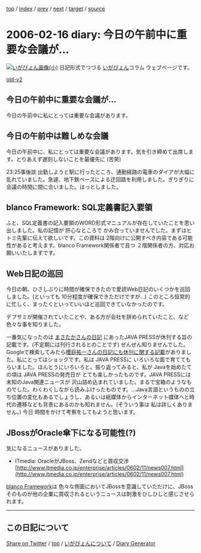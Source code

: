 [top](../index.html) 
 / [index](index.html) 
 / [prev](ig060215.html) 
 / [next](ig060219.html) 
 / [target](https://igapyon.github.io/diary/2006/ig060216.html) 
 / [source](https://github.com/igapyon/diary/blob/gh-pages/2006/ig060216.html.src.md) 

2006-02-16 diary: 今日の午前中に重要な会議が…
=====================================================================================================
[![いがぴょん画像(小)](https://igapyon.github.io/diary/images/iga200306s.jpg "いがぴょん")](https://igapyon.github.io/diary/memo/memoigapyon.html) 日記形式でつづる [いがぴょん](https://igapyon.github.io/diary/memo/memoigapyon.html)コラム ウェブページです。

[old-v2](ig060216-orig.html)

## 今日の午前中に重要な会議が…

今日の午前中に私にとっては重要な会議があります。


## 今日の午前中は難しめな会議

今日の午前中に、私にとっては重要な会議があります。気を引き締めて出席します。とりあえず遅刻しないことを最優先に (苦笑)

23:25事後談 出勤しようと駅に行ったところ、通勤経路の電車のダイアが大幅に乱れていました。急遽、地下鉄ベースによる迂回路を利用しました。ぎりぎりに会議の時間に間に合いました。ほっとしました。

## blanco Framework: SQL定義書記入要領

ふと、SQL定義書の記入要領のWORD形式マニュアルが存在していたことを思い出しました。私の記憶が 肝心なところで かみ合っていませんでした。まずはヒトミ先輩に伝えて欲しいです。この資料は 2階向けに公開すべき内容である可能性があると考えます。blanco Framework関係者で且つ ２階関係者の方、対応お願いいたしますです。

## Web日記の巡回

今日の朝、ひさしぶりに時間が確保できたので愛読Web日記のいくつかを巡回しました。(といっても 10分程度が確保できただけですが…) このところ恒常的に忙しく、まったくといっていいほど巡回できていなかったのです。

デブサミが開催されていたことや、ある方が会社を辞められていたこと、など色々な事を知りました。

一番気になったのは [まさたかさんの日記](http://d.hatena.ne.jp/masataka_k/20060207) にあったJAVA PRESSが休刊する旨の記載です。(不定期には刊行されるとのことです) ぜんぜん知りませんでした。Googleで検索してみたら[櫻庭祐一さんの日記にも休刊に関する記載](http://www5.airnet.ne.jp/sakuraba/java/diary/200512.html)がありました。私にとってはショックです。私は JAVA PRESSに いろいろな面で育ててもらいました。ほんとうにいろいろと。振り返ってみると、私が Javaを始めたての頃は JAVA PRESSの発売日が とても楽しかったものです。JAVA PRESSには未知のJava関連ニュースが 沢山詰め込まれていました。まるで宝箱のようなものでした。わくわくしながら読みふけったものです。…Java言語というものの立ち位置の変化もあるでしょうし、あるいは紙媒体からインターネット媒体へと時代の遷移なども背景にあるのかも知れません。(そういう事は 私は詳しくありません。) 今日 時間をかけて考察をしてもようと思います。

## JBossがOracle傘下になる可能性(?)

気になるニュースがありました。

* ITmedia: OracleがJBoss、Zendなどと買収交渉
  [http://www.itmedia.co.jp/enterprise/articles/0602/11/news007.html](http://www.itmedia.co.jp/enterprise/articles/0602/11/news007.html)

[blanco Framework](http://www.igapyon.jp/blanco/blanco.ja.html)は 色々な側面においてJBossを意識していただけに、JBossそのものが他の企業に買収されるというニュースは刺激をひしひしと感じさせられます。


----------------------------------------------------------------------------------------------------

## この日記について

[Share on Twitter](https://twitter.com/intent/tweet?hashtags=igapyon%2Cdiary%2C%E3%81%84%E3%81%8C%E3%81%B4%E3%82%87%E3%82%93&text=%E4%BB%8A%E6%97%A5%E3%81%AE%E5%8D%88%E5%89%8D%E4%B8%AD%E3%81%AB%E9%87%8D%E8%A6%81%E3%81%AA%E4%BC%9A%E8%AD%B0%E3%81%8C%E2%80%A6&url=https%3A%2F%2Figapyon.github.io%2Fdiary%2F2006%2Fig060216.html) / [top](../index.html) / [いがぴょんについて](https://igapyon.github.io/diary/memo/memoigapyon.html) / [Diary Generator](https://github.com/igapyon/igapyonv3)
